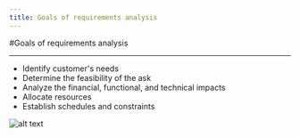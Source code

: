 ```yaml
---
title: Goals of requirements analysis
---
```


#Goals of requirements analysis

--------------------------------------------------------------------------------

- Identify customer's needs
- Determine the feasibility of the ask
- Analyze the financial, functional, and technical impacts
- Allocate resources
- Establish schedules and constraints
  

![alt text](http://www.prevention.com/sites/prevention.com/files/images/news/featured_images/checklist-628x363.jpg "Requirements Analysis")

